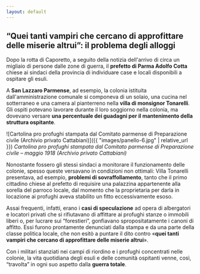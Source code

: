 ```yaml
---
layout: default
---
```


## “Quei tanti vampiri che cercano di approfittare delle miserie altrui”:  il problema degli alloggi

Dopo la rotta di Caporetto, a seguito della notizia dell'arrivo di circa un migliaio di persone dalle zone di guerra, il **prefetto di Parma Adolfo Cotta** chiese ai sindaci della provincia di individuare case e locali disponibili a ospitare gli esuli.

A **San Lazzaro Parmense**, ad esempio, la colonia istituita dall'amministrazione comunale si componeva di un solaio, una cucina nel sotterraneo e una camera al pianterreno nella **villa di monsignor Tonarelli**. Gli ospiti potevano lavorare durante il loro soggiorno nella colonia, ma dovevano versare **una percentuale dei guadagni per il mantenimento della struttura ospitante**.

![Cartolina pro profughi stampata dal Comitato parmense di Preparazione civile (Archivio privato Cattabiani)]({{ "images/panello-6.jpg" | relative_url }})
*Cartolina pro profughi stampata dal Comitato parmense di Preparazione civile – maggio 1918 (Archivio privato Cattabiani)*


Nonostante fossero gli stessi sindaci a monitorare il funzionamento delle colonie, spesso queste versavano in condizioni non ottimali: Villa Tonarelli presentava, ad esempio, **problemi di sovraffollamento**, tanto che il primo cittadino chiese al prefetto di requisire una palazzina appartenente alla sorella del parroco locale, dal momento che la proprietaria per darla in locazione ai profughi aveva stabilito un fitto eccessivamente esoso.

Assai frequenti, infatti, erano i **casi di speculazione** ad opera di albergatori e locatori privati che si rifiutavano di affittare ai profughi stanze o immobili liberi o, per lucrare sui “forestieri”, gonfiavano spropositatamente i canoni di affitto. Essi furono prontamente denunciati dalla stampa e da una parte della classe politica locale, che non esitò a puntare il dito contro «**quei tanti vampiri che cercano di approfittare delle miserie altrui**».

Con i militari stanziati nei campi di riordino e i profughi concentrati nelle colonie, la vita quotidiana degli esuli e delle comunità ospitanti venne, così, “travolta” in ogni suo aspetto dalla **guerra totale**.
